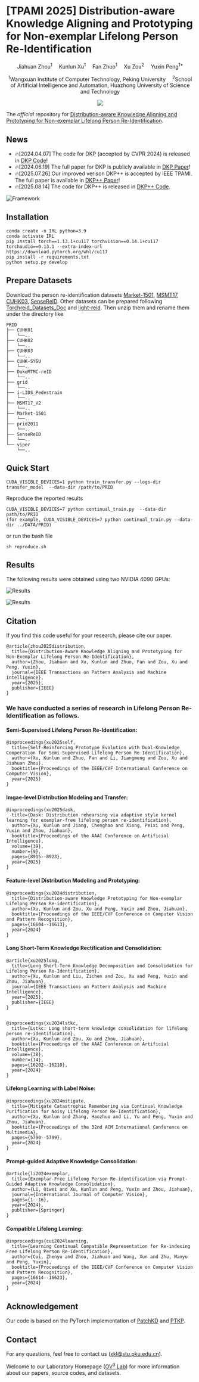 # [TPAMI 2025] Distribution-aware Knowledge Aligning and Prototyping for Non-exemplar Lifelong Person Re-Identification

<div align="center">

<div>
      Jiahuan Zhou<sup>1</sup>&emsp; Kunlun Xu<sup>1</sup>&emsp; Fan Zhuo<sup>1</sup>&emsp; Xu Zou<sup>2</sup>&emsp; Yuxin Peng<sup>1*</sup>
  </div>
<div>

  <sup>1</sup>Wangxuan Institute of Computer Technology, Peking University&emsp; <sup>2</sup>School of Artificial Intelligence and Automation, Huazhong University of Science and Technology

</div>
</div>
<p align="center">
  <a href="https://github.com/zhoujiahuan1991/TPAMI-DKP_Plus_Plus"><img src="https://hitscounter.dev/api/hit?url=https%3A%2F%2Fgithub.com%2Fzhoujiahuan1991%2FTPAMI-DKP_Plus_Plus&label=&icon=github&color=%230d6efd&message=&style=flat&tz=UTC"></a>
</p>

The *official* repository for  [Distribution-aware Knowledge Aligning and Prototyping for Non-exemplar Lifelong Person Re-Identification](https://ieeexplore.ieee.org/abstract/document/11120364/).

## News
* 🔥[2024.04.07] The code for DKP (accepted by CVPR 2024) is released in [DKP Code](https://github.com/zhoujiahuan1991/CVPR2024-DKP)!
* 🔥[2024.06.19] The full paper for DKP is publicly available in [DKP Paper](https://openaccess.thecvf.com/content/CVPR2024/html/Xu_Distribution-aware_Knowledge_Prototyping_for_Non-exemplar_Lifelong_Person_Re-identification_CVPR_2024_paper.html)!
* 🔥[2025.07.26] Our improved verison DKP++ is accepted by IEEE TPAMI. The full paper is available in [DKP++ Paper](https://ieeexplore.ieee.org/abstract/document/11120364/)!
* 🔥[2025.08.14] The code for DKP++ is released in [DKP++ Code](https://github.com/zhoujiahuan1991/DKP-Plus-Plus).

![Framework](figs/framework.png)


## Installation
```shell
conda create -n IRL python=3.9
conda activate IRL
pip install torch==1.13.1+cu117 torchvision==0.14.1+cu117 torchaudio==0.13.1 --extra-index-url https://download.pytorch.org/whl/cu117
pip install -r requirements.txt
python setup.py develop
```
## Prepare Datasets
Download the person re-identification datasets [Market-1501](https://drive.google.com/file/d/0B8-rUzbwVRk0c054eEozWG9COHM/view), [MSMT17](http://www.pkuvmc.com/dataset.html), [CUHK03](https://github.com/zhunzhong07/person-re-ranking/tree/master/evaluation/data/CUHK03), [SenseReID](https://drive.google.com/file/d/0B56OfSrVI8hubVJLTzkwV2VaOWM/view?resourcekey=0-PKtdd5m_Jatmi2n9Kb_gFQ). Other datasets can be prepared following [Torchreid_Datasets_Doc](https://kaiyangzhou.github.io/deep-person-reid/datasets.html) and [light-reid](https://github.com/wangguanan/light-reid).
Then unzip them and rename them under the directory like
```
PRID
├── CUHK01
│   └──..
├── CUHK02
│   └──..
├── CUHK03
│   └──..
├── CUHK-SYSU
│   └──..
├── DukeMTMC-reID
│   └──..
├── grid
│   └──..
├── i-LIDS_Pedestrain
│   └──..
├── MSMT17_V2
│   └──..
├── Market-1501
│   └──..
├── prid2011
│   └──..
├── SenseReID
│   └──..
└── viper
    └──..
```

## Quick Start

```shell
CUDA_VISIBLE_DEVICES=1 python train_transfer.py --logs-dir transfer_model  --data-dir /path/to/PRID
```


Reproduce the reported results
```shell
CUDA_VISIBLE_DEVICES=7 python continual_train.py  --data-dir path/to/PRID
(for example, CUDA_VISIBLE_DEVICES=7 python continual_train.py --data-dir ../DATA/PRID)
```
or run the bash file
```shell
sh reproduce.sh
```



## Results
The following results were obtained using two NVIDIA 4090 GPUs:

![Results](figs/results.png)

![Results](figs/results-2.png)
## Citation
If you find this code useful for your research, please cite our paper.
```shell
@article{zhou2025distribution,
  title={Distribution-Aware Knowledge Aligning and Prototyping for Non-Exemplar Lifelong Person Re-Identification},
  author={Zhou, Jiahuan and Xu, Kunlun and Zhuo, Fan and Zou, Xu and Peng, Yuxin},
  journal={IEEE Transactions on Pattern Analysis and Machine Intelligence},
  year={2025},
  publisher={IEEE}
}
```
### We have conducted a series of research in Lifelong Person Re-Identification as follows.

#### Semi-Supervised Lifelong Person Re-Identification:
```shell
@inproceedings{xu2025self,
  title={Self-Reinforcing Prototype Evolution with Dual-Knowledge Cooperation for Semi-Supervised Lifelong Person Re-Identification},
  author={Xu, Kunlun and Zhuo, Fan and Li, Jiangmeng and Zou, Xu and Jiahuan Zhou},
  booktitle={Proceedings of the IEEE/CVF International Conference on Computer Vision},
  year={2025}
}
```

#### Imgae-level Distribution Modeling and Transfer:
```shell
@inproceedings{xu2025dask,
  title={Dask: Distribution rehearsing via adaptive style kernel learning for exemplar-free lifelong person re-identification},
  author={Xu, Kunlun and Jiang, Chenghao and Xiong, Peixi and Peng, Yuxin and Zhou, Jiahuan},
  booktitle={Proceedings of the AAAI Conference on Artificial Intelligence},
  volume={39},
  number={9},
  pages={8915--8923},
  year={2025}
}
```
#### Feature-level Distribution Modeling and Prototyping:
```shell
@inproceedings{xu2024distribution,
  title={Distribution-aware Knowledge Prototyping for Non-exemplar Lifelong Person Re-identification},
  author={Xu, Kunlun and Zou, Xu and Peng, Yuxin and Zhou, Jiahuan},
  booktitle={Proceedings of the IEEE/CVF Conference on Computer Vision and Pattern Recognition},
  pages={16604--16613},
  year={2024}
}
```
#### Long Short-Term Knowledge Rectification and Consolidation:
```shell
@article{xu2025long,
  title={Long Short-Term Knowledge Decomposition and Consolidation for Lifelong Person Re-Identification},
  author={Xu, Kunlun and Liu, Zichen and Zou, Xu and Peng, Yuxin and Zhou, Jiahuan},
  journal={IEEE Transactions on Pattern Analysis and Machine Intelligence},
  year={2025},
  publisher={IEEE}
}


@inproceedings{xu2024lstkc,
  title={Lstkc: Long short-term knowledge consolidation for lifelong person re-identification},
  author={Xu, Kunlun and Zou, Xu and Zhou, Jiahuan},
  booktitle={Proceedings of the AAAI Conference on Artificial Intelligence},
  volume={38},
  number={14},
  pages={16202--16210},
  year={2024}
}
```
#### Lifelong Learning with Label Noise:
```shell
@inproceedings{xu2024mitigate,
  title={Mitigate Catastrophic Remembering via Continual Knowledge Purification for Noisy Lifelong Person Re-Identification},
  author={Xu, Kunlun and Zhang, Haozhuo and Li, Yu and Peng, Yuxin and Zhou, Jiahuan},
  booktitle={Proceedings of the 32nd ACM International Conference on Multimedia},
  pages={5790--5799},
  year={2024}
}
```

#### Prompt-guided Adaptive Knowledge Consolidation:
```shell
@article{li2024exemplar,
  title={Exemplar-Free Lifelong Person Re-identification via Prompt-Guided Adaptive Knowledge Consolidation},
  author={Li, Qiwei and Xu, Kunlun and Peng, Yuxin and Zhou, Jiahuan},
  journal={International Journal of Computer Vision},
  pages={1--16},
  year={2024},
  publisher={Springer}
}
```

#### Compatible Lifelong Learning:
```shell
@inproceedings{cui2024learning,
  title={Learning Continual Compatible Representation for Re-indexing Free Lifelong Person Re-identification},
  author={Cui, Zhenyu and Zhou, Jiahuan and Wang, Xun and Zhu, Manyu and Peng, Yuxin},
  booktitle={Proceedings of the IEEE/CVF Conference on Computer Vision and Pattern Recognition},
  pages={16614--16623},
  year={2024}
}
```

## Acknowledgement
Our code is based on the PyTorch implementation of [PatchKD](https://github.com/feifeiobama/PatchKD) and [PTKP](https://github.com/g3956/PTKP).

## Contact

For any questions, feel free to contact us (xkl@stu.pku.edu.cn).

Welcome to our Laboratory Homepage ([OV<sup>3</sup> Lab](https://zhoujiahuan1991.github.io/)) for more information about our papers, source codes, and datasets.

